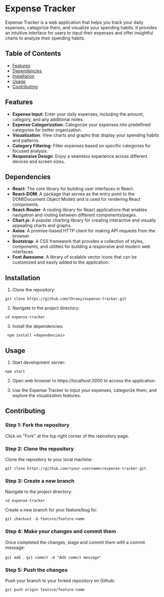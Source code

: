 # Expense Tracker

Expense Tracker is a web application that helps you track your daily expenses, categorize them, and visualize your spending habits. It provides an intuitive interface for users to input their expenses and offer insightful charts to analyze their spending habits.

## Table of Contents
- [Features](#features)
- [Dependencies](#dependencies)
- [Installation](#installation)
- [Usage](#usage)
- [Contributing](#contributing)


## Features 

- **Expense Input**: Enter your daily expenses, including the amount, category, and any additional notes.
- **Expense Categorization**: Categorize your expenses into predefined categories for better organization.
- **Visualization**: View charts and graphs that display your spending habits and patterns.  
- **Category Filtering**: Filter expenses based on specific categories for focused analysis.
- **Responsive Design**: Enjoy a seamless experience across different devices and screen sizes.

## Dependencies

- **React**: The core library for building user interfaces in React.
- **React-DOM**: A package that serves as the entry point to the DOM(Document Object Model) and is used for rendering React components.
- **React-Router**: A routing library for React applications that enables navigation and routing between different components/pages.
- **Chart.js**: A popular charting library for creating interactive and visually appealing charts and graphs.
- **Axios**: A promise-based HTTP client for making API requests from the browser.
- **Bootstrap**: A CSS framework that provides a collection of styles, components, and utilities for building a responsive and modern web interfaces.
- **Font Awesome**: A library of scalable vector icons that can be customized and easily added to the application.

## Installation

1. Clone the repository: 

``` git clone https://github.com/thraxy/expense-tracker.git ```

2. Navigate to the project directory:

``` cd expense-tracker ```

3. Install the dependencies:

``` npm install <dependencies>```

## Usage 

1. Start development server:

``` npm start ```

2. Open web browser to https://localhost:3000 to access the application.

3. Use the Expense Tracker to input your expenses, categorize them, and explore the visualization features.

## Contributing

### Step 1: Fork the repository

Click on "Fork" at the top right corner of the repository page.

### Step 2: Clone the repository

Clone the repository to your local machine:

``` git clone https://github.com/<your-username>/expense-tracker.git ```

### Step 3: Create a new branch

Navigate to the project directory:

``` cd expense-tracker ```

Create a new branch for your feature/bug fix:

``` git checkout -b feature/feature-name ```

### Step 4: Make your changes and commit them

Once completed the changes, stage and commit them with a commit message:

``` git add . ```
``` git commit -m "Add commit message" ```

### Step 5: Push the changes

Push your branch to your forked repository on Github:

``` git push origin feature/feature-name ```




